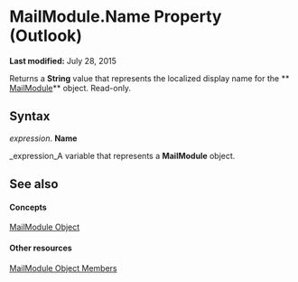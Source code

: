 
# MailModule.Name Property (Outlook)

 **Last modified:** July 28, 2015

Returns a  **String** value that represents the localized display name for the ** [MailModule](df20efe5-be5c-952d-c6b7-20c20a83fda0.md)** object. Read-only.

## Syntax

 _expression_. **Name**

 _expression_A variable that represents a  **MailModule** object.


## See also


#### Concepts


 [MailModule Object](df20efe5-be5c-952d-c6b7-20c20a83fda0.md)
#### Other resources


 [MailModule Object Members](a7ada12a-7075-b0ca-ec00-0556b7753747.md)

